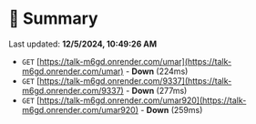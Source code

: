 # 📖 Summary
Last updated: **12/5/2024, 10:49:26 AM**

- `GET` [https://talk-m6gd.onrender.com/umar](https://talk-m6gd.onrender.com/umar) - **Down** (224ms)
- `GET` [https://talk-m6gd.onrender.com/9337](https://talk-m6gd.onrender.com/9337) - **Down** (277ms)
- `GET` [https://talk-m6gd.onrender.com/umar920](https://talk-m6gd.onrender.com/umar920) - **Down** (259ms)
